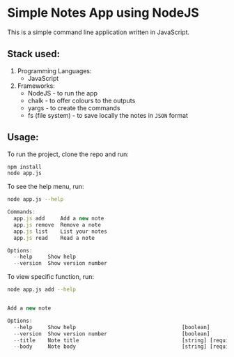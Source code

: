# Simple Notes App using NodeJS

This is a simple command line application written in JavaScript.

## Stack used:

1. Programming Languages:
   - JavaScript
2. Frameworks:
   - NodeJS - to run the app
   - chalk - to offer colours to the outputs
   - yargs - to create the commands
   - fs (file system) - to save locally the notes in `JSON` format

## Usage:

To run the project, clone the repo and run:

```bash
npm install
node app.js
```

To see the help menu, run:

```bash
node app.js --help
```

```javascript
Commands:
  app.js add     Add a new note
  app.js remove  Remove a note
  app.js list    List your notes
  app.js read    Read a note

Options:
  --help     Show help                                                 [boolean]
  --version  Show version number                                       [boolean]
```

To view specific function, run:

```bash
node app.js add --help
```

```javascript

Add a new note

Options:
  --help     Show help                                  [boolean]
  --version  Show version number                        [boolean]
  --title    Note title                                 [string] [required]
  --body     Note body                                  [string] [required]
```
